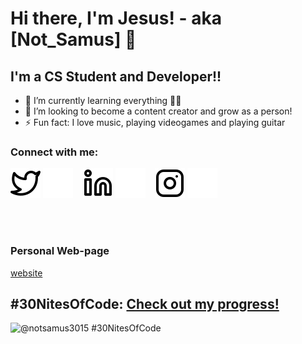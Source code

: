 # Hi there, I'm Jesus! - aka [Not_Samus] 👋 


## I'm a CS Student and Developer!!

- 🌱 I’m currently learning everything 🤣🤣
- 👯 I’m looking to become a content creator and grow as a person!
- ⚡ Fun fact: I love music, playing videogames and playing guitar

### Connect with me:



[![website](./img/twitter-light.svg)](https://twitter.com/Not_Samus#gh-light-mode-only)
[![website](./img/twitter-dark.svg)](https://twitter.com/Not_Samus#gh-dark-mode-only)
&nbsp;&nbsp;
[![website](./img/linkedin-light.svg)](https://www.linkedin.com/in/jesus-rafael-lopez-027131191/#gh-light-mode-only)
[![website](./img/linkedin-dark.svg)](https://www.linkedin.com/in/jesus-rafael-lopez-027131191/#gh-dark-mode-only)
&nbsp;&nbsp;
[![website](./img/instagram-light.svg)](https://www.instagram.com/die_auserwahlten/#gh-light-mode-only)
[![website](./img/instagram-dark.svg)](https://www.instagram.com/die_auserwahlten/#gh-dark-mode-only)


<br />
<br />

### Personal Web-page
[website](https://notsamus.com)

[twitter]: https://twitter.com/Not_Samus
[instagram]: https://www.instagram.com/die_auserwahlten/
[linkedin]: https://www.linkedin.com/in/jesus-rafael-lopez-027131191/

## #30NitesOfCode: [Check out my progress!](https://www.codedex.io/@notsamus3015/30-nites-of-code)  
  ![@notsamus3015 #30NitesOfCode](https://www.codedex.io/api/petStatus?user=notsamus3015)
